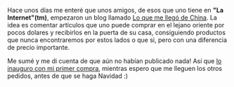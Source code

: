 <html><body><p>Hace unos días me enteré que unos amigos, de esos que uno tiene en <strong>"La Internet"(tm)</strong>, empezaron un blog llamado <a href="http://loquemellegodechina.blogspot.com/" target="_blank">Lo que me llegó de China</a>. La idea es comentar artículos que uno puede comprar en el lejano oriente por pocos dolares y recibirlos en la puerta de su casa, consiguiendo productos que nunca encontraremos por estos lados o que si, pero con una diferencia de precio importante.



Me sumé y me di cuenta de que aún no habían publicado nada! Así que <a href="http://loquemellegodechina.blogspot.com/2010/12/cucara.html" target="_blank">lo inauguro con mi primer compra</a>, mientras espero que me lleguen los otros pedidos, antes de que se haga Navidad :)</p></body></html>